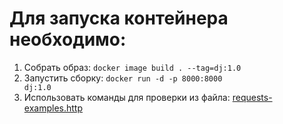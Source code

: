 # Для запуска контейнера необходимо:

1. Собрать образ:
   <code>docker image build . --tag=dj:1.0</code>
2. Запустить сборку:
   <code>docker run -d -p 8000:8000 dj:1.0</code>
3. Использовать команды для проверки из файла:
   [requests-examples.http](<https://github.com/MaxTols/Docker_2/blob/master/stocks_products/requests-examples.http>)